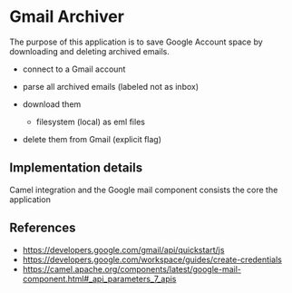 # Gmail Archiver

The purpose of this application is to save Google Account space by downloading and deleting archived emails.

* connect to a Gmail account
* parse all archived emails (labeled not as inbox)
* download them 
  * filesystem (local) as eml files
    
* delete them from Gmail (explicit flag)

## Implementation details
Camel integration and the Google mail component consists the core the application

## References
* https://developers.google.com/gmail/api/quickstart/js
* https://developers.google.com/workspace/guides/create-credentials
* https://camel.apache.org/components/latest/google-mail-component.html#_api_parameters_7_apis
